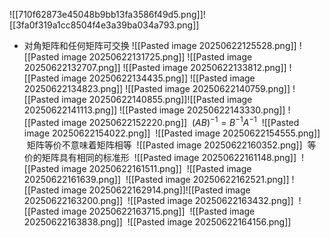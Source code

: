![[710f62873e45048b9bb13fa3586f49d5.png]]![[3fa0f319a1cc8504f4e3a39ba034a793.png]]
- 对角矩阵和任何矩阵可交换
![[Pasted image 20250622125528.png]]
![[Pasted image 20250622131725.png]]
![[Pasted image 20250622132707.png]]
![[Pasted image 20250622133812.png]]
![[Pasted image 20250622134435.png]]
![[Pasted image 20250622134823.png]]
![[Pasted image 20250622140759.png]]
![[Pasted image 20250622140855.png]]![[Pasted image 20250622141113.png]]
![[Pasted image 20250622143330.png]]
![[Pasted image 20250622152220.png]]
 $(AB)^{-1} = B^{-1}A^{-1}$
 ![[Pasted image 20250622154022.png]]
 ![[Pasted image 20250622154555.png]]
 矩阵等价不意味着矩阵相等
 ![[Pasted image 20250622160352.png]]
 等价的矩阵具有相同的标准形
 ![[Pasted image 20250622161148.png]]
 ![[Pasted image 20250622161511.png]]
 ![[Pasted image 20250622161639.png]]
 ![[Pasted image 20250622162521.png]]
![[Pasted image 20250622162914.png]]![[Pasted image 20250622163200.png]]
 ![[Pasted image 20250622163432.png]]
 ![[Pasted image 20250622163715.png]]
 ![[Pasted image 20250622163838.png]]
 ![[Pasted image 20250622164156.png]]
 